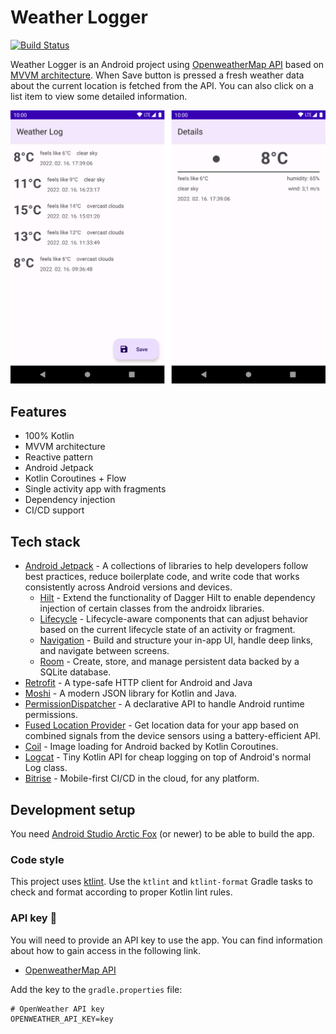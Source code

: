# Weather Logger

[![Build Status](https://app.bitrise.io/app/1eaf9cb6c4a86285/status.svg?token=aFS8TI29EVFujJchD67R2A&branch=development)](https://app.bitrise.io/app/1eaf9cb6c4a86285)

Weather Logger is an Android project using [OpenweatherMap API](https://openweathermap.org/api) based on [MVVM architecture](https://developer.android.com/jetpack/guide).
When Save button is pressed a fresh weather data about the current location is fetched from the API.
You can also click on a list item to view some detailed information.

![Showcase](/docs/showcase.png)

## Features
- 100% Kotlin
- MVVM architecture
- Reactive pattern
- Android Jetpack
- Kotlin Coroutines + Flow
- Single activity app with fragments
- Dependency injection
- CI/CD support

## Tech stack
- [Android Jetpack](https://developer.android.com/jetpack) - A collections of libraries to help developers follow best practices, reduce boilerplate code, and write code that works consistently across Android versions and devices.
    - [Hilt](https://developer.android.com/jetpack/androidx/releases/hilt) - Extend the functionality of Dagger Hilt to enable dependency injection of certain classes from the androidx libraries.
    - [Lifecycle](https://developer.android.com/jetpack/androidx/releases/lifecycle) - Lifecycle-aware components that can adjust behavior based on the current lifecycle state of an activity or fragment.
    - [Navigation](https://developer.android.com/jetpack/androidx/releases/navigation) - Build and structure your in-app UI, handle deep links, and navigate between screens.
    - [Room](https://developer.android.com/jetpack/androidx/releases/room) - Create, store, and manage persistent data backed by a SQLite database.
- [Retrofit](https://square.github.io/retrofit/) - A type-safe HTTP client for Android and Java
- [Moshi](https://github.com/square/moshi) - A modern JSON library for Kotlin and Java.
- [PermissionDispatcher](https://github.com/permissions-dispatcher/PermissionsDispatcher) - A declarative API to handle Android runtime permissions.
- [Fused Location Provider](https://developers.google.com/location-context/fused-location-provider) - Get location data for your app based on combined signals from the device sensors using a battery-efficient API.
- [Coil](https://coil-kt.github.io/coil/) - Image loading for Android backed by Kotlin Coroutines.
- [Logcat](https://github.com/square/logcat) - Tiny Kotlin API for cheap logging on top of Android's normal Log class.
- [Bitrise](https://www.bitrise.io) - Mobile-first CI/CD in the cloud, for any platform.

## Development setup
You need [Android Studio Arctic Fox](https://developer.android.com/studio) (or newer) to be able to build the app.

### Code style
This project uses [ktlint](https://github.com/pinterest/ktlint). Use the `ktlint` and `ktlint-format` Gradle tasks
to check and format according to proper Kotlin lint rules.

### API key :key:
You will need to provide an API key to use the app.
You can find information about how to gain access in the following link.
- [OpenweatherMap API](https://openweathermap.org/api)

Add the key to the `gradle.properties` file:

```
# OpenWeather API key
OPENWEATHER_API_KEY=key
```
